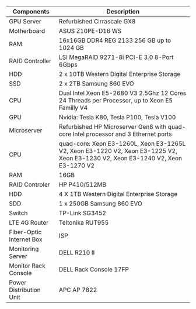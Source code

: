 | Components | Description |
| --- | --- |
| GPU Server | Refurbished Cirrascale GX8 |
| Motherboard | ASUS Z10PE-D16 WS |
| RAM | 16x16GB DDR4 REG 2133 256 GB  up to 1024 GB |
| RAID Controller | LSI MegaRAID 9271-8i PCI-E 3.0 8-Port 6Gbps  |
| HDD | 2 x 10TB Western Digital Enterprise Storage  |
| SSD | 2 x 2TB Samsung 860 EVO  |
| CPU | Dual Intel Xeon E5-2680 V3 2.5Ghz 12 Cores 24 Threads per Processor, up to Xeon E5 Familly V4 |
|GPU| Nvidia: Tesla K80, Tesla P100, Tesla V100 |
| Microserver | Refurbished HP Microserver Gen8 with quad-core Intel processor and 3 Ethernet ports|
| CPU| quad-core: Xeon E3-1260L, Xeon E3-1265L V2, Xeon E3-1220 V2, Xeon E3-1225 V2, Xeon E3-1230 V2, Xeon E3-1240 V2,  Xeon E3-1270 V2|
|RAM|16GB|
|RAID Controler | HP P410/512MB |
|HDD | 4 X 1TB Western Digital Enterprise Storage |
| SDD | 1 x 250GB  Samsung 860 EVO |
| Switch | TP-Link SG3452|
|LTE 4G Router| Teltonika RUT955|
|Fiber-Optic Internet Box| ISP| 
| Monitoring Server | DELL R210 II |
| Monitor Rack Console | DELL Rack Console 17FP |
| Power Distribution Unit | APC AP 7822  |

